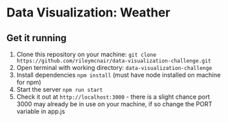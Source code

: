 # Data Visualization: Weather



  
## Get it running

 1. Clone this repository on your machine: ```git clone https://github.com/rileymcnair/data-visualization-challenge.git```
 2. Open terminal with working directory: ```data-visualization-challenge```
 3. Install dependencies ```npm install``` (must have node installed on machine for npm)
 4. Start the server ```npm run start```
 5. Check it out at ```http://localhost:3000```
        - there is a slight chance port 3000 may already be in use on your machine, if so change the PORT variable in app.js

